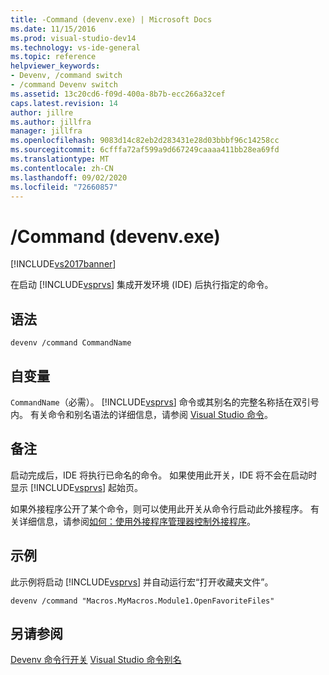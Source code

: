 ```yaml
---
title: -Command (devenv.exe) | Microsoft Docs
ms.date: 11/15/2016
ms.prod: visual-studio-dev14
ms.technology: vs-ide-general
ms.topic: reference
helpviewer_keywords:
- Devenv, /command switch
- /command Devenv switch
ms.assetid: 13c20cd6-f09d-400a-8b7b-ecc266a32cef
caps.latest.revision: 14
author: jillre
ms.author: jillfra
manager: jillfra
ms.openlocfilehash: 9083d14c82eb2d283431e28d03bbbf96c14258cc
ms.sourcegitcommit: 6cfffa72af599a9d667249caaaa411bb28ea69fd
ms.translationtype: MT
ms.contentlocale: zh-CN
ms.lasthandoff: 09/02/2020
ms.locfileid: "72660857"
---
```

# <a name="command-devenvexe"></a>/Command (devenv.exe)
[!INCLUDE[vs2017banner](../../includes/vs2017banner.md)]

在启动 [!INCLUDE[vsprvs](../../includes/vsprvs-md.md)] 集成开发环境 (IDE) 后执行指定的命令。

## <a name="syntax"></a>语法

```
devenv /command CommandName
```

## <a name="arguments"></a>自变量
 `CommandName`（必需）。 [!INCLUDE[vsprvs](../../includes/vsprvs-md.md)] 命令或其别名的完整名称括在双引号内。 有关命令和别名语法的详细信息，请参阅 [Visual Studio 命令](../../ide/reference/visual-studio-commands.md)。

## <a name="remarks"></a>备注
 启动完成后，IDE 将执行已命名的命令。 如果使用此开关，IDE 将不会在启动时显示 [!INCLUDE[vsprvs](../../includes/vsprvs-md.md)] 起始页。

 如果外接程序公开了某个命令，则可以使用此开关从命令行启动此外接程序。 有关详细信息，请参阅[如何：使用外接程序管理器控制外接程序](https://msdn.microsoft.com/library/4f60444a-cb48-4cdb-8df4-941f6419aeeb)。

## <a name="example"></a>示例
 此示例将启动 [!INCLUDE[vsprvs](../../includes/vsprvs-md.md)] 并自动运行宏“打开收藏夹文件”。

```
devenv /command "Macros.MyMacros.Module1.OpenFavoriteFiles"
```

## <a name="see-also"></a>另请参阅
 [Devenv 命令行开关](../../ide/reference/devenv-command-line-switches.md) [Visual Studio 命令别名](../../ide/reference/visual-studio-command-aliases.md)
